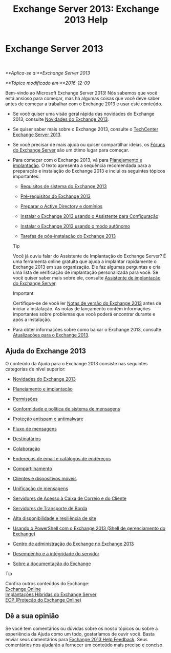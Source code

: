 ﻿---
title: 'Exchange Server 2013: Exchange 2013 Help'
TOCTitle: '@NoTitle'
ms:assetid: cb24ddb7-0659-4d9d-9057-52843f861ba8
ms:mtpsurl: https://technet.microsoft.com/pt-br/library/Bb124558(v=EXCHG.150)
ms:contentKeyID: 50486640
ms.date: 01/10/2018
mtps_version: v=EXCHG.150
ms.translationtype: HT
---

# Exchange Server 2013

 

_**Aplica-se a:**Exchange Server 2013_

_**Tópico modificado em:**2016-12-09_

Bem-vindo ao Microsoft Exchange Server 2013\! Nós sabemos que você está ansioso para começar, mas há algumas coisas que você deve saber antes de começar a trabalhar com o Exchange 2013 e usar este conteúdo.

  - Se você quiser uma visão geral rápida das novidades do Exchange 2013, consulte [Novidades do Exchange 2013](what-s-new-in-exchange-2013-exchange-2013-help.md).

  - Se quiser saber mais sobre o Exchange 2013, consulte o [TechCenter Exchange Server 2013](https://go.microsoft.com/fwlink/?linkid=266622).

  - Se você precisar de mais ajuda ou quiser compartilhar ideias, os [Fóruns do Exchange Server](https://go.microsoft.com/fwlink/p/?linkid=60612) são um ótimo lugar para começar.

  - Para começar com o Exchange 2013, vá para [Planejamento e implantação](planning-and-deployment-for-exchange-2013-installation-instructions.md). O texto apresenta a sequência recomendada para a preparação e instalação do Exchange 2013 e inclui os seguintes tópicos importantes:
    
      - [Requisitos de sistema do Exchange 2013](exchange-2013-system-requirements-exchange-2013-help.md)
    
      - [Pré-requisitos do Exchange 2013](exchange-2013-prerequisites-exchange-2013-help.md)
    
      - [Preparar o Active Directory e domínios](prepare-active-directory-and-domains-exchange-2013-help.md)
    
      - [Instalar o Exchange 2013 usando o Assistente para Configuração](install-exchange-2013-using-the-setup-wizard-exchange-2013-help.md)
    
      - [Instalar o Exchange 2013 usando o modo autônomo](install-exchange-2013-using-unattended-mode-exchange-2013-help.md)
    
      - [Tarefas de pós-instalação do Exchange 2013](exchange-2013-post-installation-tasks-exchange-2013-help.md)
    

    > [!TIP]
    > Você já ouviu falar do Assistente de Implantação do Exchange Server? É uma ferramenta online gratuita que ajuda a implantar rapidamente o Exchange 2013 em sua organização. Ele faz algumas perguntas e cria uma lista de verificação de implantação personalizada para você. Se você quiser saber mais sobre ele, consulte <A href="exchange-server-deployment-assistant-exchange-2013-help.md">Assistente de implantação do Exchange Server</A>.

    

    > [!IMPORTANT]
    > Certifique-se de você ler <A href="release-notes-for-exchange-2013-exchange-2013-help.md">Notas de versão do Exchange 2013</A> antes de iniciar a instalação. As notas de lançamento contêm informações importantes sobre problemas que você poderá encontrar durante e após a instalação.



  - Para obter informações sobre como baixar o Exchange 2013, consulte [Atualizações para o Exchange 2013](updates-for-exchange-2013-exchange-2013-help.md).

## Ajuda do Exchange 2013

O conteúdo da Ajuda para o Exchange 2013 consiste nas seguintes categorias de nível superior:

  - [Novidades do Exchange 2013](what-s-new-in-exchange-2013-exchange-2013-help.md)

  - [Planejamento e implantação](planning-and-deployment-for-exchange-2013-installation-instructions.md)

  - [Permissões](permissions-exchange-2013-help.md)

  - [Conformidade e política de sistema de mensagens](messaging-policy-and-compliance-exchange-2013-help.md)

  - [Proteção antispam e antimalware](anti-spam-and-anti-malware-protection-exchange-2013-help.md)

  - [Fluxo de mensagens](mail-flow-exchange-2013-help.md)

  - [Destinatários](recipients-exchange-2013-help.md)

  - [Colaboração](collaboration-exchange-2013-help.md)

  - [Endereços de email e catálogos de endereços](email-addresses-and-address-books-exchange-2013-help.md)

  - [Compartilhamento](sharing-exchange-2013-help.md)

  - [Clientes e dispositivos móveis](clients-and-mobile-exchange-2013-help.md)

  - [Unificação de mensagens](unified-messaging-exchange-2013-help.md)

  - [Servidores de Acesso à Caixa de Correio e do Cliente](mailbox-and-client-access-servers-exchange-2013-help.md)

  - [Servidores de Transporte de Borda](edge-transport-servers-exchange-2013-help.md)

  - [Alta disponibilidade e resiliência de site](high-availability-and-site-resilience-exchange-2013-help.md)

  - [Usando o PowerShell com o Exchange 2013 (Shell de gerenciamento do Exchange)](https://technet.microsoft.com/pt-br/library/bb123778\(v=exchg.150\))

  - [Centro de administração do Exchange no Exchange 2013](exchange-admin-center-in-exchange-2013-exchange-2013-help.md)

  - [Desempenho e a integridade do servidor](server-health-and-performance-exchange-2013-help.md)

  - [Sobre a documentação do Exchange](about-exchange-documentation-exchange-2013-help.md)


> [!TIP]
> Confira outros conteúdos do Exchange:<BR><A href="https://technet.microsoft.com/pt-br/library/jj200580(v=exchg.150)">Exchange Online</A><BR><A href="https://technet.microsoft.com/pt-br/library/jj200581(v=exchg.150)">Implantações Híbridas do Exchange Server</A><BR><A href="https://technet.microsoft.com/pt-br/library/jj723137(v=exchg.150)">EOP (Proteção do Exchange Online)</A>



## Dê a sua opinião

Se você tem comentários ou dúvidas sobre os nosso tópicos ou sobre a experiência da Ajuda como um todo, gostaríamos de ouvir você. Basta enviar seus comentários para [Exchange 2013 Help Feedback](mailto:ex2013helpfeedback@microsoft.com). Seus comentários nos ajudarão a fornecer um conteúdo mais preciso e conciso.


